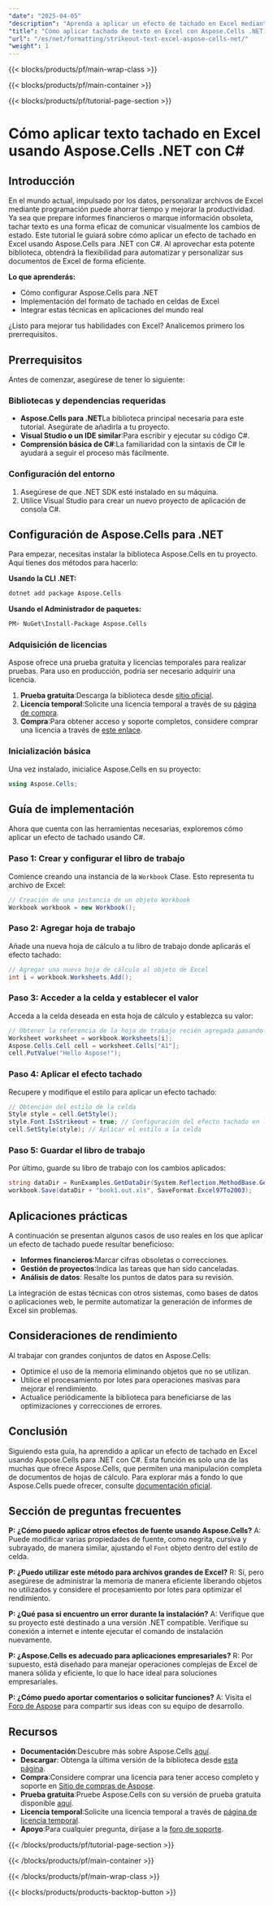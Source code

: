 ```yaml
---
"date": "2025-04-05"
"description": "Aprenda a aplicar un efecto de tachado en Excel mediante programación con Aspose.Cells para .NET. Esta guía abarca la configuración, la implementación y las aplicaciones prácticas."
"title": "Cómo aplicar tachado de texto en Excel con Aspose.Cells .NET y C# - Guía de formato"
"url": "/es/net/formatting/strikeout-text-excel-aspose-cells-net/"
"weight": 1
---
```


{{< blocks/products/pf/main-wrap-class >}}

{{< blocks/products/pf/main-container >}}

{{< blocks/products/pf/tutorial-page-section >}}


# Cómo aplicar texto tachado en Excel usando Aspose.Cells .NET con C#

## Introducción

En el mundo actual, impulsado por los datos, personalizar archivos de Excel mediante programación puede ahorrar tiempo y mejorar la productividad. Ya sea que prepare informes financieros o marque información obsoleta, tachar texto es una forma eficaz de comunicar visualmente los cambios de estado. Este tutorial le guiará sobre cómo aplicar un efecto de tachado en Excel usando Aspose.Cells para .NET con C#. Al aprovechar esta potente biblioteca, obtendrá la flexibilidad para automatizar y personalizar sus documentos de Excel de forma eficiente.

**Lo que aprenderás:**
- Cómo configurar Aspose.Cells para .NET
- Implementación del formato de tachado en celdas de Excel
- Integrar estas técnicas en aplicaciones del mundo real

¿Listo para mejorar tus habilidades con Excel? Analicemos primero los prerrequisitos.

## Prerrequisitos

Antes de comenzar, asegúrese de tener lo siguiente:

### Bibliotecas y dependencias requeridas
- **Aspose.Cells para .NET**La biblioteca principal necesaria para este tutorial. Asegúrate de añadirla a tu proyecto.
- **Visual Studio o un IDE similar**:Para escribir y ejecutar su código C#.
- **Comprensión básica de C#**:La familiaridad con la sintaxis de C# le ayudará a seguir el proceso más fácilmente.

### Configuración del entorno
1. Asegúrese de que .NET SDK esté instalado en su máquina.
2. Utilice Visual Studio para crear un nuevo proyecto de aplicación de consola C#.

## Configuración de Aspose.Cells para .NET

Para empezar, necesitas instalar la biblioteca Aspose.Cells en tu proyecto. Aquí tienes dos métodos para hacerlo:

**Usando la CLI .NET:**

```bash
dotnet add package Aspose.Cells
```

**Usando el Administrador de paquetes:**

```bash
PM> NuGet\Install-Package Aspose.Cells
```

### Adquisición de licencias

Aspose ofrece una prueba gratuita y licencias temporales para realizar pruebas. Para uso en producción, podría ser necesario adquirir una licencia.

1. **Prueba gratuita**:Descarga la biblioteca desde [sitio oficial](https://releases.aspose.com/cells/net/).
2. **Licencia temporal**:Solicite una licencia temporal a través de su [página de compra](https://purchase.aspose.com/temporary-license/).
3. **Compra**:Para obtener acceso y soporte completos, considere comprar una licencia a través de [este enlace](https://purchase.aspose.com/buy).

### Inicialización básica

Una vez instalado, inicialice Aspose.Cells en su proyecto:

```csharp
using Aspose.Cells;
```

## Guía de implementación

Ahora que cuenta con las herramientas necesarias, exploremos cómo aplicar un efecto de tachado usando C#.

### Paso 1: Crear y configurar el libro de trabajo

Comience creando una instancia de la `Workbook` Clase. Esto representa tu archivo de Excel:

```csharp
// Creación de una instancia de un objeto Workbook
Workbook workbook = new Workbook();
```

### Paso 2: Agregar hoja de trabajo

Añade una nueva hoja de cálculo a tu libro de trabajo donde aplicarás el efecto tachado:

```csharp
// Agregar una nueva hoja de cálculo al objeto de Excel
int i = workbook.Worksheets.Add();
```

### Paso 3: Acceder a la celda y establecer el valor

Acceda a la celda deseada en esta hoja de cálculo y establezca su valor:

```csharp
// Obtener la referencia de la hoja de trabajo recién agregada pasando su índice de hoja
Worksheet worksheet = workbook.Worksheets[i];
Aspose.Cells.Cell cell = worksheet.Cells["A1"];
cell.PutValue("Hello Aspose!");
```

### Paso 4: Aplicar el efecto tachado

Recupere y modifique el estilo para aplicar un efecto tachado:

```csharp
// Obtención del estilo de la celda
Style style = cell.GetStyle();
style.Font.IsStrikeout = true; // Configuración del efecto tachado en la fuente
cell.SetStyle(style); // Aplicar el estilo a la celda
```

### Paso 5: Guardar el libro de trabajo

Por último, guarde su libro de trabajo con los cambios aplicados:

```csharp
string dataDir = RunExamples.GetDataDir(System.Reflection.MethodBase.GetCurrentMethod().DeclaringType);
workbook.Save(dataDir + "book1.out.xls", SaveFormat.Excel97To2003);
```

## Aplicaciones prácticas

A continuación se presentan algunos casos de uso reales en los que aplicar un efecto de tachado puede resultar beneficioso:
- **Informes financieros**:Marcar cifras obsoletas o correcciones.
- **Gestión de proyectos**:Indica las tareas que han sido canceladas.
- **Análisis de datos**: Resalte los puntos de datos para su revisión.

La integración de estas técnicas con otros sistemas, como bases de datos o aplicaciones web, le permite automatizar la generación de informes de Excel sin problemas.

## Consideraciones de rendimiento

Al trabajar con grandes conjuntos de datos en Aspose.Cells:
- Optimice el uso de la memoria eliminando objetos que no se utilizan.
- Utilice el procesamiento por lotes para operaciones masivas para mejorar el rendimiento.
- Actualice periódicamente la biblioteca para beneficiarse de las optimizaciones y correcciones de errores.

## Conclusión

Siguiendo esta guía, ha aprendido a aplicar un efecto de tachado en Excel usando Aspose.Cells para .NET con C#. Esta función es solo una de las muchas que ofrece Aspose.Cells, que permiten una manipulación completa de documentos de hojas de cálculo. Para explorar más a fondo lo que Aspose.Cells puede ofrecer, consulte [documentación oficial](https://reference.aspose.com/cells/net/).

## Sección de preguntas frecuentes

**P: ¿Cómo puedo aplicar otros efectos de fuente usando Aspose.Cells?**
A: Puede modificar varias propiedades de fuente, como negrita, cursiva y subrayado, de manera similar, ajustando el `Font` objeto dentro del estilo de celda.

**P: ¿Puedo utilizar este método para archivos grandes de Excel?**
R: Sí, pero asegúrese de administrar la memoria de manera eficiente liberando objetos no utilizados y considere el procesamiento por lotes para optimizar el rendimiento.

**P: ¿Qué pasa si encuentro un error durante la instalación?**
A: Verifique que su proyecto esté destinado a una versión .NET compatible. Verifique su conexión a internet e intente ejecutar el comando de instalación nuevamente.

**P: ¿Aspose.Cells es adecuado para aplicaciones empresariales?**
R: Por supuesto, está diseñado para manejar operaciones complejas de Excel de manera sólida y eficiente, lo que lo hace ideal para soluciones empresariales.

**P: ¿Cómo puedo aportar comentarios o solicitar funciones?**
A: Visita el [Foro de Aspose](https://forum.aspose.com/c/cells/9) para compartir sus ideas con su equipo de desarrollo.

## Recursos
- **Documentación**:Descubre más sobre Aspose.Cells [aquí](https://reference.aspose.com/cells/net/).
- **Descargar**: Obtenga la última versión de la biblioteca desde [esta página](https://releases.aspose.com/cells/net/).
- **Compra**:Considere comprar una licencia para tener acceso completo y soporte en [Sitio de compras de Aspose](https://purchase.aspose.com/buy).
- **Prueba gratuita**:Pruebe Aspose.Cells con su versión de prueba gratuita disponible [aquí](https://releases.aspose.com/cells/net/).
- **Licencia temporal**:Solicite una licencia temporal a través de [página de licencia temporal](https://purchase.aspose.com/temporary-license/).
- **Apoyo**:Para cualquier pregunta, diríjase a la [foro de soporte](https://forum.aspose.com/c/cells/9).

{{< /blocks/products/pf/tutorial-page-section >}}

{{< /blocks/products/pf/main-container >}}

{{< /blocks/products/pf/main-wrap-class >}}

{{< blocks/products/products-backtop-button >}}